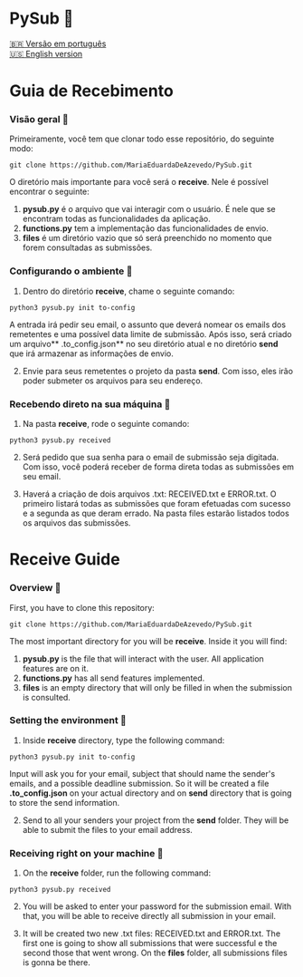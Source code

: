 # PySub 📨

[🇧🇷 Versão em português](#Guia-de-recebimento)  
[🇺🇸 English version](#receive-guide)
# Guia de Recebimento

### Visão geral 👀
Primeiramente, você tem que clonar todo esse repositório, do seguinte modo:

```
git clone https://github.com/MariaEduardaDeAzevedo/PySub.git
```

O diretório mais importante para você será o **receive**. Nele é possível encontrar o seguinte:

1.   **pysub.py** é o arquivo que vai interagir com o usuário. É nele que se encontram todas as funcionalidades da aplicação.
2. **functions.py** tem a implementação das funcionalidades de envio.
3. **files** é um diretório vazio que só será preenchido no momento que forem consultadas as submissões.

### Configurando o ambiente  📨
1.  Dentro do diretório **receive**, chame o seguinte comando:
```
python3 pysub.py init to-config
```
A entrada irá pedir seu email, o assunto que deverá nomear os emails dos remetentes e uma possível data limite de submissão. 
Após isso, será criado um arquivo** .to_config.json** no seu diretório atual e no diretório **send** que irá armazenar as informações de envio.

2.  Envie para seus remetentes o projeto da pasta **send**. Com isso, eles irão poder submeter os arquivos para seu endereço.

### Recebendo direto na sua máquina  📨

1. Na pasta **receive**, rode o seguinte comando:
```
python3 pysub.py received
```

2. Será pedido que sua senha para o email de submissão seja digitada. Com isso, você poderá receber de forma direta todas as submissões em seu email.

3. Haverá a criação de dois arquivos .txt: RECEIVED.txt e ERROR.txt. O primeiro listará todas as submissões que foram efetuadas com sucesso e a segunda as que deram errado. Na pasta files estarão listados todos os arquivos das submissões. 

# Receive Guide

### Overview 👀
First, you have to clone this repository:

```
git clone https://github.com/MariaEduardaDeAzevedo/PySub.git
```
The most important directory for you will be **receive**. Inside it you will find: 

1.   **pysub.py** is the file that will interact with the user. All application features are on it.
2. **functions.py** has all send features implemented.
3. **files** is an empty directory that will only be filled in when the submission is consulted.

### Setting the environment  📨
1. Inside **receive** directory, type the following command:
```
python3 pysub.py init to-config
```
Input will ask you for your email, subject that should name the sender's emails, and a possible deadline submission.
So it will be created a file **.to_config.json** on your actual directory and on **send** directory that is going to store the send information.

2. Send to all your senders your project from the **send** folder. They will be able to submit the files to your email address.

### Receiving right on your machine  📨

1. On the **receive** folder, run the following command:
```
python3 pysub.py received
```

2. You will be asked to enter your password for the submission email. With that, you will be able to receive directly all submission in your email.

3. It will be created two new .txt files: RECEIVED.txt and ERROR.txt. The first one is going to show all submissions that were successful e the second those that went wrong. On the **files** folder, all submissions files is gonna be there.